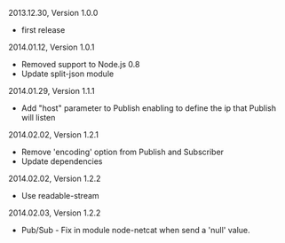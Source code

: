 2013.12.30, Version 1.0.0

* first release


2014.01.12, Version 1.0.1

* Removed support to Node.js 0.8
* Update split-json module


2014.01.29, Version 1.1.1

* Add "host" parameter to Publish enabling to define the ip that Publish will listen

2014.02.02, Version 1.2.1

* Remove 'encoding' option from Publish and Subscriber
* Update dependencies


2014.02.02, Version 1.2.2

* Use readable-stream


2014.02.03, Version 1.2.2

* Pub/Sub - Fix in module node-netcat when send a 'null' value.